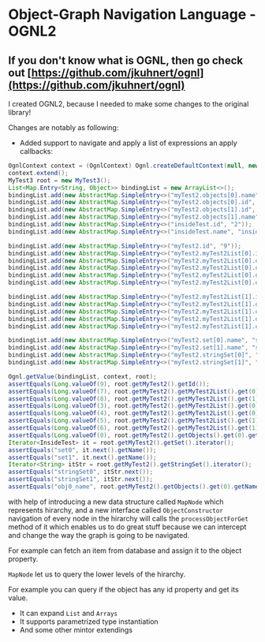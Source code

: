 # Object-Graph Navigation Language - OGNL2

## If you don't know what is OGNL, then go check out [https://github.com/jkuhnert/ognl](https://github.com/jkuhnert/ognl)

I created OGNL2, because I needed to make some changes to the original library!

Changes are notably as following:

- Added support to navigate and apply a list of expressions an apply callbacks:

```java
OgnlContext context = (OgnlContext) Ognl.createDefaultContext(null, new DefaultMemberAccess(false));
context.extend();
MyTest3 root = new MyTest3();
List<Map.Entry<String, Object>> bindingList = new ArrayList<>();
bindingList.add(new AbstractMap.SimpleEntry<>("myTest2.objects[0].name", "obj0_name"));
bindingList.add(new AbstractMap.SimpleEntry<>("myTest2.objects[0].id", "0"));
bindingList.add(new AbstractMap.SimpleEntry<>("myTest2.objects[1].id", "1"));
bindingList.add(new AbstractMap.SimpleEntry<>("myTest2.objects[1].name", "obj1_name"));
bindingList.add(new AbstractMap.SimpleEntry<>("insideTest.id", "2"));
bindingList.add(new AbstractMap.SimpleEntry<>("insideTest.name", "inside_2"));

bindingList.add(new AbstractMap.SimpleEntry<>("myTest2.id", "9"));
bindingList.add(new AbstractMap.SimpleEntry<>("myTest2.myTest2List[0].id", "7"));
bindingList.add(new AbstractMap.SimpleEntry<>("myTest2.myTest2List[0].objects[0].name", "obj3_name"));
bindingList.add(new AbstractMap.SimpleEntry<>("myTest2.myTest2List[0].objects[0].id", "3"));
bindingList.add(new AbstractMap.SimpleEntry<>("myTest2.myTest2List[0].objects[1].id", "4"));
bindingList.add(new AbstractMap.SimpleEntry<>("myTest2.myTest2List[0].objects[1].name", "obj4_name"));

bindingList.add(new AbstractMap.SimpleEntry<>("myTest2.myTest2List[1].id", "8"));
bindingList.add(new AbstractMap.SimpleEntry<>("myTest2.myTest2List[1].objects[0].name", "obj5_name"));
bindingList.add(new AbstractMap.SimpleEntry<>("myTest2.myTest2List[1].objects[0].id", "5"));
bindingList.add(new AbstractMap.SimpleEntry<>("myTest2.myTest2List[1].objects[1].id", "6"));
bindingList.add(new AbstractMap.SimpleEntry<>("myTest2.myTest2List[1].objects[1].name", "obj6_name"));

bindingList.add(new AbstractMap.SimpleEntry<>("myTest2.set[0].name", "set0"));
bindingList.add(new AbstractMap.SimpleEntry<>("myTest2.set[1].name", "set1"));
bindingList.add(new AbstractMap.SimpleEntry<>("myTest2.stringSet[0]", "stringSet0"));
bindingList.add(new AbstractMap.SimpleEntry<>("myTest2.stringSet[1]", "stringSet1"));

Ognl.getValue(bindingList, context, root);
assertEquals(Long.valueOf(9), root.getMyTest2().getId());
assertEquals(Long.valueOf(7), root.getMyTest2().getMyTest2List().get(0).getId());
assertEquals(Long.valueOf(8), root.getMyTest2().getMyTest2List().get(1).getId());
assertEquals(Long.valueOf(3), root.getMyTest2().getMyTest2List().get(0).getObjects().get(0).getId());
assertEquals(Long.valueOf(4), root.getMyTest2().getMyTest2List().get(0).getObjects().get(1).getId());
assertEquals(Long.valueOf(5), root.getMyTest2().getMyTest2List().get(1).getObjects().get(0).getId());
assertEquals(Long.valueOf(6), root.getMyTest2().getMyTest2List().get(1).getObjects().get(1).getId());
assertEquals(Long.valueOf(0), root.getMyTest2().getObjects().get(0).getId());
Iterator<InsideTest> it = root.getMyTest2().getSet().iterator();
assertEquals("set0", it.next().getName());
assertEquals("set1", it.next().getName());
Iterator<String> itStr = root.getMyTest2().getStringSet().iterator();
assertEquals("stringSet0", itStr.next());
assertEquals("stringSet1", itStr.next());
assertEquals("obj0_name", root.getMyTest2().getObjects().get(0).getName());
```
with help of introducing a new data structure called `MapNode` which represents hirarchy, 
and a new interface called `ObjectConstructor` navigation of every node in the hirarchy will calls
the `processObjectForGet` method of it which enables us to do great stuff because we can intercept 
and change the way the graph is going to be navigated. 

For example can fetch an item from database and assign it to the object property.

`MapNode` let us to query the lower levels of the hirarchy. 

For example you can query if the object has any id property and get its value.

- It can expand `List` and `Arrays`
- It supports parametrized type instantiation
- And some other mintor extendings